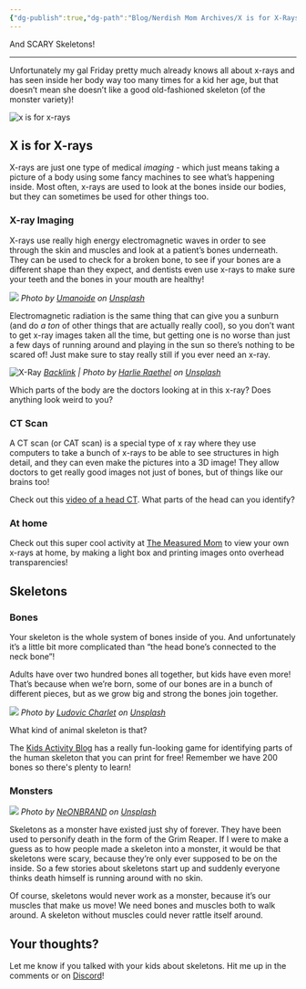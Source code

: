 ```yaml
---
{"dg-publish":true,"dg-path":"Blog/Nerdish Mom Archives/X is for X-Rays.md","permalink":"/blog/nerdish-mom-archives/x-is-for-x-rays/","title":"X is for X-Rays","tags":["homeschool"],"noteIcon":"","created":"2019-10-28","updated":"2023-07-27T19:48:11.218-04:00"}
---
```



And SCARY Skeletons!

* * *

Unfortunately my gal Friday pretty much already knows all about x-rays and has seen inside her body way too many times for a kid her age, but that doesn’t mean she doesn’t like a good old-fashioned skeleton (of the monster variety)!

![x is for x-rays](https://i.imgur.com/BwUzLlz.png)

## **X is for X-rays**

X-rays are just one type of medical _imaging_ - which just means taking a picture of a body using some fancy machines to see what’s happening inside. Most often, x-rays are used to look at the bones inside our bodies, but they can sometimes be used for other things too.

### **X-ray** Imaging

X-rays use really high energy electromagnetic waves in order to see through the skin and muscles and look at a patient’s bones underneath. They can be used to check for a broken bone, to see if your bones are a different shape than they expect, and dentists even use x-rays to make sure your teeth and the bones in your mouth are healthy!

![](https://images.unsplash.com/photo-1522849696084-818b29dfe210?ixlib=rb-4.0.3&ixid=M3wxMjA3fDB8MHxwaG90by1wYWdlfHx8fGVufDB8fHx8fA%3D%3D&auto=format&fit=crop&w=1074&q=80)
*Photo by [Umanoide](https://unsplash.com/@umanoide?utm_source=unsplash&utm_medium=referral&utm_content=creditCopyText) on [Unsplash](https://unsplash.com/s/photos/ct-scan?utm_source=unsplash&utm_medium=referral&utm_content=creditCopyText)*

Electromagnetic radiation is the same thing that can give you a sunburn (and do _a ton_ of other things that are actually really cool), so you don’t want to get x-ray images taken all the time, but getting one is no worse than just a few days of running around and playing in the sun so there’s nothing to be scared of! Just make sure to stay really still if you ever need an x-ray.

![X-Ray](https://images.unsplash.com/photo-1516069677018-378515003435?crop=entropy&cs=tinysrgb&fit=max&fm=jpg&ixid=M3wzNjAwOTd8MHwxfHNlYXJjaHwxfHx4cmF5JTIwYnJva2VufGVufDB8fHx8MTY4OTAzNjkyMHww&ixlib=rb-4.0.3&q=80&w=1080)
*[Backlink](https://unsplash.com/photos/ouyjDk-KdfY) | Photo by [Harlie Raethel](https://unsplash.com/@harlsta?utm_source=Obsidian%20Image%20Inserter%20Plugin&utm_medium=referral) on [Unsplash](https://unsplash.com/?utm_source=Obsidian%20Image%20Inserter%20Plugin&utm_medium=referral)*


Which parts of the body are the doctors looking at in this x-ray? Does anything look weird to you?

### **CT Scan**

A CT scan (or CAT scan) is a special type of x ray where they use computers to take a bunch of x-rays to be able to see structures in high detail, and they can even make the pictures into a 3D image! They allow doctors to get really good images not just of bones, but of things like our brains too!

Check out this [video of a head CT](https://www.youtube.com/watch?v=RB7tfXFMwrc). What parts of the head can you identify?

### **At home**

Check out this super cool activity at [The Measured Mom](https://www.themeasuredmom.com/easy-sensory-activity-for-kids-make-an-x-ray-light-box/) to view your own x-rays at home, by making a light box and printing images onto overhead transparencies!

## **Skeletons**

### **Bones**

Your skeleton is the whole system of bones inside of you. And unfortunately it’s a little bit more complicated than “the head bone’s connected to the neck bone”!

Adults have over two hundred bones all together, but kids have even more! That’s because when we’re born, some of our bones are in a bunch of different pieces, but as we grow big and strong the bones join together. 

![](https://images.unsplash.com/photo-1517697382483-dfc60dfb913f?ixlib=rb-4.0.3&ixid=M3wxMjA3fDB8MHxwaG90by1wYWdlfHx8fGVufDB8fHx8fA%3D%3D&auto=format&fit=crop&w=1309&q=80)
*Photo by [Ludovic Charlet](https://unsplash.com/@ludo_pics?utm_source=unsplash&utm_medium=referral&utm_content=creditCopyText) on [Unsplash](https://unsplash.com/s/photos/x-ray?utm_source=unsplash&utm_medium=referral&utm_content=creditCopyText)*

What kind of animal skeleton is that?

The [Kids Activity Blog](https://kidsactivitiesblog.com/60287/skeleton-printable-game) has a really fun-looking game for identifying parts of the human skeleton that you can print for free! Remember we have 200 bones so there's plenty to learn!

### **Monsters**

![](https://images.unsplash.com/photo-1509557965875-b88c97052f0e?ixlib=rb-4.0.3&ixid=M3wxMjA3fDB8MHxwaG90by1wYWdlfHx8fGVufDB8fHx8fA%3D%3D&auto=format&fit=crop&w=1170&q=80)
*Photo by [NeONBRAND](https://unsplash.com/@neonbrand?utm_source=unsplash&utm_medium=referral&utm_content=creditCopyText) on [Unsplash](https://unsplash.com/s/photos/skeleton?utm_source=unsplash&utm_medium=referral&utm_content=creditCopyText)*

Skeletons as a monster have existed just shy of forever. They have been used to personify death in the form of the Grim Reaper. If I were to make a guess as to how people made a skeleton into a monster, it would be that skeletons were scary, because they’re only ever supposed to be on the inside. So a few stories about skeletons start up and suddenly everyone thinks death himself is running around with no skin.

Of course, skeletons would never work as a monster, because it’s our muscles that make us move! We need bones and muscles both to walk around. A skeleton without muscles could never rattle itself around.

## **Your thoughts?**

Let me know if you talked with your kids about skeletons. Hit me up in the comments or on [Discord](https://discord.gg/JkPbnhb)!
